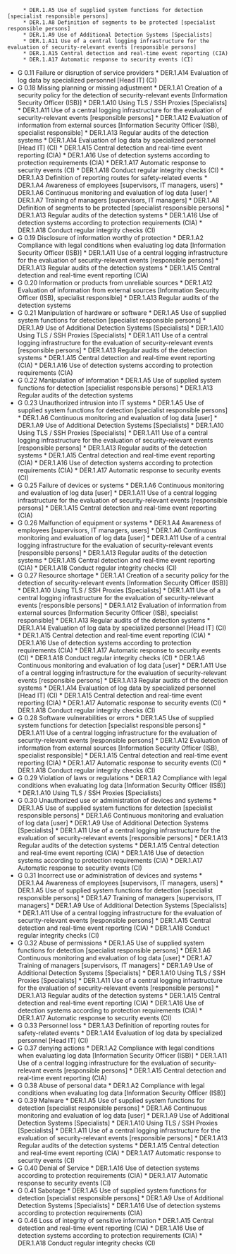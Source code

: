          * DER.1.A5 Use of supplied system functions for detection [specialist responsible persons]
         * DER.1.A8 Definition of segments to be protected [specialist responsible persons]
         * DER.1.A9 Use of Additional Detection Systems [Specialists]
         * DER.1.A11 Use of a central logging infrastructure for the evaluation of security-relevant events [responsible persons]
         * DER.1.A15 Central detection and real-time event reporting (CIA)
         * DER.1.A17 Automatic response to security events (CI)
* G 0.11 Failure or disruption of service providers
         * DER.1.A14 Evaluation of log data by specialized personnel [Head IT] (CI)
* G 0.18 Missing planning or missing adjustment
         * DER.1.A1 Creation of a security policy for the detection of security-relevant events [Information Security Officer (ISB)]
         * DER.1.A10 Using TLS / SSH Proxies [Specialists]
         * DER.1.A11 Use of a central logging infrastructure for the evaluation of security-relevant events [responsible persons]
         * DER.1.A12 Evaluation of information from external sources [Information Security Officer (ISB), specialist responsible]
         * DER.1.A13 Regular audits of the detection systems
         * DER.1.A14 Evaluation of log data by specialized personnel [Head IT] (CI)
         * DER.1.A15 Central detection and real-time event reporting (CIA)
         * DER.1.A16 Use of detection systems according to protection requirements (CIA)
         * DER.1.A17 Automatic response to security events (CI)
         * DER.1.A18 Conduct regular integrity checks (CI)
         * DER.1.A3 Definition of reporting routes for safety-related events
         * DER.1.A4 Awareness of employees [supervisors, IT managers, users]
         * DER.1.A6 Continuous monitoring and evaluation of log data [user]
         * DER.1.A7 Training of managers [supervisors, IT managers]
         * DER.1.A8 Definition of segments to be protected [specialist responsible persons]
         * DER.1.A13 Regular audits of the detection systems
         * DER.1.A16 Use of detection systems according to protection requirements (CIA)
         * DER.1.A18 Conduct regular integrity checks (CI)
* G 0.19 Disclosure of information worthy of protection
         * DER.1.A2 Compliance with legal conditions when evaluating log data [Information Security Officer (ISB)]
         * DER.1.A11 Use of a central logging infrastructure for the evaluation of security-relevant events [responsible persons]
         * DER.1.A13 Regular audits of the detection systems
         * DER.1.A15 Central detection and real-time event reporting (CIA)
* G 0.20 Information or products from unreliable sources
         * DER.1.A12 Evaluation of information from external sources [Information Security Officer (ISB), specialist responsible]
         * DER.1.A13 Regular audits of the detection systems
* G 0.21 Manipulation of hardware or software
         * DER.1.A5 Use of supplied system functions for detection [specialist responsible persons]
         * DER.1.A9 Use of Additional Detection Systems [Specialists]
         * DER.1.A10 Using TLS / SSH Proxies [Specialists]
         * DER.1.A11 Use of a central logging infrastructure for the evaluation of security-relevant events [responsible persons]
         * DER.1.A13 Regular audits of the detection systems
         * DER.1.A15 Central detection and real-time event reporting (CIA)
         * DER.1.A16 Use of detection systems according to protection requirements (CIA)
* G 0.22 Manipulation of information
         * DER.1.A5 Use of supplied system functions for detection [specialist responsible persons]
         * DER.1.A13 Regular audits of the detection systems
* G 0.23 Unauthorized intrusion into IT systems
         * DER.1.A5 Use of supplied system functions for detection [specialist responsible persons]
         * DER.1.A6 Continuous monitoring and evaluation of log data [user]
         * DER.1.A9 Use of Additional Detection Systems [Specialists]
         * DER.1.A10 Using TLS / SSH Proxies [Specialists]
         * DER.1.A11 Use of a central logging infrastructure for the evaluation of security-relevant events [responsible persons]
         * DER.1.A13 Regular audits of the detection systems
         * DER.1.A15 Central detection and real-time event reporting (CIA)
         * DER.1.A16 Use of detection systems according to protection requirements (CIA)
         * DER.1.A17 Automatic response to security events (CI)
* G 0.25 Failure of devices or systems
         * DER.1.A6 Continuous monitoring and evaluation of log data [user]
         * DER.1.A11 Use of a central logging infrastructure for the evaluation of security-relevant events [responsible persons]
         * DER.1.A15 Central detection and real-time event reporting (CIA)
* G 0.26 Malfunction of equipment or systems
         * DER.1.A4 Awareness of employees [supervisors, IT managers, users]
         * DER.1.A6 Continuous monitoring and evaluation of log data [user]
         * DER.1.A11 Use of a central logging infrastructure for the evaluation of security-relevant events [responsible persons]
         * DER.1.A13 Regular audits of the detection systems
         * DER.1.A15 Central detection and real-time event reporting (CIA)
         * DER.1.A18 Conduct regular integrity checks (CI)
* G 0.27 Resource shortage
         * DER.1.A1 Creation of a security policy for the detection of security-relevant events [Information Security Officer (ISB)]
         * DER.1.A10 Using TLS / SSH Proxies [Specialists]
         * DER.1.A11 Use of a central logging infrastructure for the evaluation of security-relevant events [responsible persons]
         * DER.1.A12 Evaluation of information from external sources [Information Security Officer (ISB), specialist responsible]
         * DER.1.A13 Regular audits of the detection systems
         * DER.1.A14 Evaluation of log data by specialized personnel [Head IT] (CI)
         * DER.1.A15 Central detection and real-time event reporting (CIA)
         * DER.1.A16 Use of detection systems according to protection requirements (CIA)
         * DER.1.A17 Automatic response to security events (CI)
         * DER.1.A18 Conduct regular integrity checks (CI)
         * DER.1.A6 Continuous monitoring and evaluation of log data [user]
         * DER.1.A11 Use of a central logging infrastructure for the evaluation of security-relevant events [responsible persons]
         * DER.1.A13 Regular audits of the detection systems
         * DER.1.A14 Evaluation of log data by specialized personnel [Head IT] (CI)
         * DER.1.A15 Central detection and real-time event reporting (CIA)
         * DER.1.A17 Automatic response to security events (CI)
         * DER.1.A18 Conduct regular integrity checks (CI)
* G 0.28 Software vulnerabilities or errors
         * DER.1.A5 Use of supplied system functions for detection [specialist responsible persons]
         * DER.1.A11 Use of a central logging infrastructure for the evaluation of security-relevant events [responsible persons]
         * DER.1.A12 Evaluation of information from external sources [Information Security Officer (ISB), specialist responsible]
         * DER.1.A15 Central detection and real-time event reporting (CIA)
         * DER.1.A17 Automatic response to security events (CI)
         * DER.1.A18 Conduct regular integrity checks (CI)
* G 0.29 Violation of laws or regulations
         * DER.1.A2 Compliance with legal conditions when evaluating log data [Information Security Officer (ISB)]
         * DER.1.A10 Using TLS / SSH Proxies [Specialists]
* G 0.30 Unauthorized use or administration of devices and systems
         * DER.1.A5 Use of supplied system functions for detection [specialist responsible persons]
         * DER.1.A6 Continuous monitoring and evaluation of log data [user]
         * DER.1.A9 Use of Additional Detection Systems [Specialists]
         * DER.1.A11 Use of a central logging infrastructure for the evaluation of security-relevant events [responsible persons]
         * DER.1.A13 Regular audits of the detection systems
         * DER.1.A15 Central detection and real-time event reporting (CIA)
         * DER.1.A16 Use of detection systems according to protection requirements (CIA)
         * DER.1.A17 Automatic response to security events (CI)
* G 0.31 Incorrect use or administration of devices and systems
         * DER.1.A4 Awareness of employees [supervisors, IT managers, users]
         * DER.1.A5 Use of supplied system functions for detection [specialist responsible persons]
         * DER.1.A7 Training of managers [supervisors, IT managers]
         * DER.1.A9 Use of Additional Detection Systems [Specialists]
         * DER.1.A11 Use of a central logging infrastructure for the evaluation of security-relevant events [responsible persons]
         * DER.1.A15 Central detection and real-time event reporting (CIA)
         * DER.1.A18 Conduct regular integrity checks (CI)
* G 0.32 Abuse of permissions
         * DER.1.A5 Use of supplied system functions for detection [specialist responsible persons]
         * DER.1.A6 Continuous monitoring and evaluation of log data [user]
         * DER.1.A7 Training of managers [supervisors, IT managers]
         * DER.1.A9 Use of Additional Detection Systems [Specialists]
         * DER.1.A10 Using TLS / SSH Proxies [Specialists]
         * DER.1.A11 Use of a central logging infrastructure for the evaluation of security-relevant events [responsible persons]
         * DER.1.A13 Regular audits of the detection systems
         * DER.1.A15 Central detection and real-time event reporting (CIA)
         * DER.1.A16 Use of detection systems according to protection requirements (CIA)
         * DER.1.A17 Automatic response to security events (CI)
* G 0.33 Personnel loss
         * DER.1.A3 Definition of reporting routes for safety-related events
         * DER.1.A14 Evaluation of log data by specialized personnel [Head IT] (CI)
* G 0.37 denying actions
         * DER.1.A2 Compliance with legal conditions when evaluating log data [Information Security Officer (ISB)]
         * DER.1.A11 Use of a central logging infrastructure for the evaluation of security-relevant events [responsible persons]
         * DER.1.A15 Central detection and real-time event reporting (CIA)
* G 0.38 Abuse of personal data
         * DER.1.A2 Compliance with legal conditions when evaluating log data [Information Security Officer (ISB)]
* G 0.39 Malware
         * DER.1.A5 Use of supplied system functions for detection [specialist responsible persons]
         * DER.1.A6 Continuous monitoring and evaluation of log data [user]
         * DER.1.A9 Use of Additional Detection Systems [Specialists]
         * DER.1.A10 Using TLS / SSH Proxies [Specialists]
         * DER.1.A11 Use of a central logging infrastructure for the evaluation of security-relevant events [responsible persons]
         * DER.1.A13 Regular audits of the detection systems
         * DER.1.A15 Central detection and real-time event reporting (CIA)
         * DER.1.A17 Automatic response to security events (CI)
* G 0.40 Denial of Service
         * DER.1.A16 Use of detection systems according to protection requirements (CIA)
         * DER.1.A17 Automatic response to security events (CI)
* G 0.41 Sabotage
         * DER.1.A5 Use of supplied system functions for detection [specialist responsible persons]
         * DER.1.A9 Use of Additional Detection Systems [Specialists]
         * DER.1.A16 Use of detection systems according to protection requirements (CIA)
* G 0.46 Loss of integrity of sensitive information
         * DER.1.A15 Central detection and real-time event reporting (CIA)
         * DER.1.A16 Use of detection systems according to protection requirements (CIA)
         * DER.1.A18 Conduct regular integrity checks (CI)
